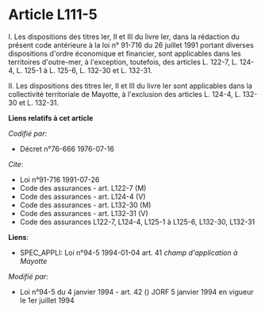 # Article L111-5

I. Les dispositions des titres Ier, II et III du livre Ier, dans la rédaction du présent code antérieure à la loi n° 91-716
du 26 juillet 1991 portant diverses dispositions d'ordre économique et financier, sont applicables dans les territoires
d'outre-mer, à l'exception, toutefois, des articles L. 122-7, L. 124-4, L. 125-1 à L. 125-6, L. 132-30 et L. 132-31.

II. Les dispositions des titres Ier, II et III du livre Ier sont applicables dans la collectivité territoriale de Mayotte, à
l'exclusion des articles L. 124-4, L. 132-30 et L. 132-31.

**Liens relatifs à cet article**

_Codifié par_:

  - Décret n°76-666 1976-07-16

_Cite_:

  - Loi n°91-716 1991-07-26
  - Code des assurances - art. L122-7 (M)
  - Code des assurances - art. L124-4 (V)
  - Code des assurances - art. L132-30 (M)
  - Code des assurances - art. L132-31 (V)
  - Code des assurances L122-7, L124-4, L125-1 à L125-6, L132-30, L132-31

**Liens**:

  - SPEC_APPLI: Loi n°94-5 1994-01-04 art. 41 *champ d'application à Mayotte*

_Modifié par_:

  - Loi n°94-5 du 4 janvier 1994 - art. 42 () JORF 5 janvier 1994 en vigueur le 1er juillet 1994
